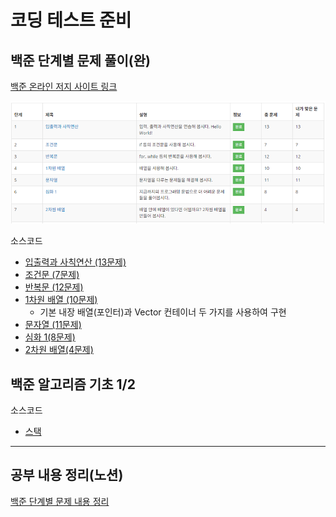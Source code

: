 # 코딩 테스트 준비

## 백준 단계별 문제 풀이(완)
[백준 온라인 저지 사이트 링크](https://www.acmicpc.net/step)

![스크린샷](Baekjoon/image/BOJ_coding_basic_solved_2.png)

소스코드
 - [입출력과 사칙연산 (13문제)](Baekjoon/coding_basic/iostream_and_arithmetic)
 - [조건문 (7문제)](Baekjoon/coding_basic/conditional_statement)
 - [반복문 (12문제)](Baekjoon/coding_basic/loop_statement)
 - [1차원 배열 (10문제)](Baekjoon/coding_basic/one_dimensional_array)
   - 기본 내장 배열(포인터)과 Vector 컨테이너 두 가지를 사용하여 구현
 - [문자열 (11문제)](Baekjoon/coding_basic/string)
 - [심화 1(8문제)](Baekjoon/coding_basic/deepening_1)
 - [2차원 배열(4문제)](Baekjoon/coding_basic/two_dimensional_array)

## 백준 알고리즘 기초 1/2

소스코드
 - [스택]()

- - -
## 공부 내용 정리(노션)  
[백준 단계별 문제 내용 정리](https://eliotjang.notion.site/d1b78c20eb764b689969086c4eb30122?pvs=4)
